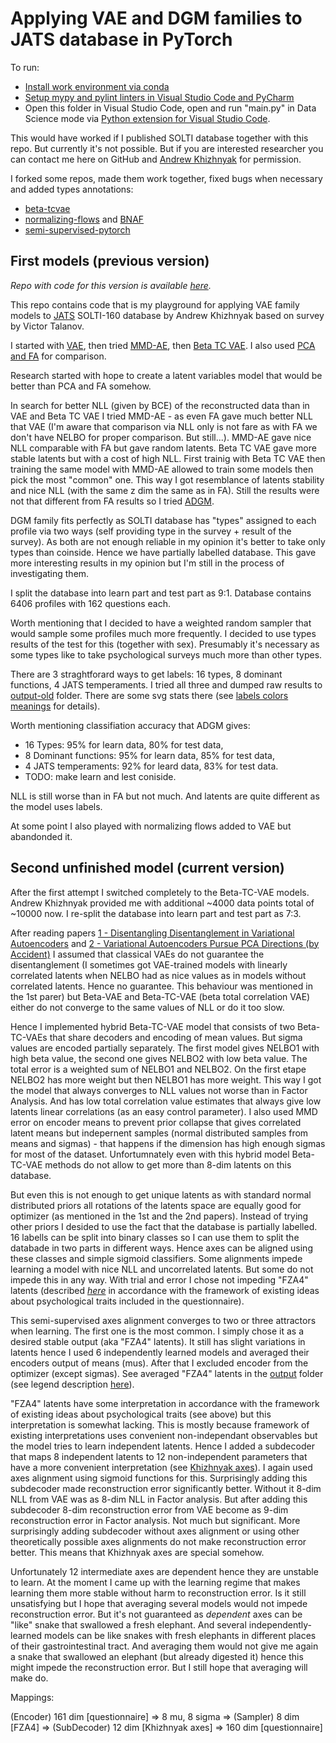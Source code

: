 Applying VAE and DGM families to JATS database in PyTorch
=========================================================

To run:

* [Install work environment via conda](https://github.com/kiwi0fruit/pyappshare/tree/master/template_env)
* [Setup mypy and pylint linters in Visual Studio Code and PyCharm](./README_SETUP_LINTERS.md)
* Open this folder in Visual Studio Code, open and run "main.py" in Data Science mode via
  [Python extension for Visual Studio Code](https://marketplace.visualstudio.com/items?itemName=ms-python.python).

This would have worked if I published SOLTI database together with this repo. But currently it's not possible.
But if you are interested researcher you can contact me here on GitHub and [Andrew Khizhnyak](https://vk.com/hizhnjak) for permission.

I forked some repos, made them work together, fixed bugs when necessary and added types annotations:

* [beta-tcvae](https://github.com/rtqichen/beta-tcvae)
* [normalizing-flows](https://github.com/tonyduan/normalizing-flows) and [BNAF](https://github.com/nicola-decao/BNAF)
* [semi-supervised-pytorch](https://github.com/wohlert/semi-supervised-pytorch)


First models (previous version)
----------------------------------------------

*Repo with code for this version is available [here](https://github.com/kiwi0fruit/jats-semi-supervised-pytorch/tree/0.1).*

This repo contains code that is my playground for applying VAE family models to [JATS](https://github.com/kiwi0fruit/jats) SOLTI-160 database
by Andrew Khizhnyak based on survey by Victor Talanov.

I started with [VAE](https://arxiv.org/abs/1312.6114), then tried [MMD-AE](https://arxiv.org/abs/1706.02262),
then [Beta TC VAE](https://arxiv.org/abs/1802.04942). I also used [PCA and FA](./vae/linear_component_analyzer.py) for comparison.

Research started with hope to create a latent variables model that would be better than PCA and FA somehow.

In search for better NLL (given by BCE) of the reconstructed data than in VAE and Beta TC VAE I tried MMD-AE - as even FA gave much better NLL that VAE
(I'm aware that comparison via NLL only is not fare as with FA we don't have NELBO for proper comparison. But still...).
MMD-AE gave nice NLL comparable with FA but gave random latents. Beta TC VAE gave more stable latents but with a cost of high NLL.
First trainig with Beta TC VAE then training the same model with MMD-AE allowed to train some models then pick the most "common" one.
This way I got resemblance of latents stability and nice NLL (with the same z dim the same as in FA).
Still the results were not that different from FA results so I tried [ADGM](https://arxiv.org/abs/1602.05473).

DGM family fits perfectly as SOLTI database has "types" assigned to each profile via two ways (self providing type in the survey + result of the survey).
As both are not enough reliable in my opinion it's better to take only types than coinside. Hence we have partially labelled database.
This gave more interesting results in my opinion but I'm still in the process of investigating them.

I split the database into learn part and test part as 9:1. Database contains 6406 profiles with 162 questions each.

Worth mentioning that I decided to have a weighted random sampler that would sample some profiles much more frequently.
I decided to use types results of the test for this (together with sex). Presumably it's necessary as some types
like to take psychological surveys much more than other types.

There are 3 straghtforard ways to get labels: 16 types, 8 dominant functions, 4 JATS temperaments. I tried all three and dumped raw results to
[output-old](./output_old) folder. There are some svg stats there (see [labels colors meanings](./output_old/types_colors.svg) for details).

Worth mentioning classifiation accuracy that ADGM gives:

* 16 Types: 95% for learn data, 80% for test data,
* 8 Dominant functions: 95% for learn data, 85% for test data,
* 4 JATS temperaments: 92% for leard data, 83% for test data.
* TODO: make learn and lest coniside.

NLL is still worse than in FA but not much. And latents are quite different as the model uses labels.

At some point I also played with normalizing flows added to VAE but abandonded it.


Second unfinished model (current version)
----------------------------------------------
After the first attempt I switched completely to the Beta-TC-VAE models. Andrew Khizhnyak provided me with additional \~4000 data points total of \~10000 now. I re-split the database into learn part and test part as 7:3.

After reading papers [1 - Disentangling Disentanglement in Variational Autoencoders](https://arxiv.org/abs/1812.02833) and [2 - Variational Autoencoders Pursue PCA Directions (by Accident)](https://arxiv.org/abs/1812.06775) I 
assumed that classical VAEs do not guarantee the disentanglement (I sometimes got VAE-trained models with linearly correlated latents when NELBO had as nice values as in models without correlated latents. Hence no guarantee. This behaviour was mentioned in the 1st parer) but Beta-VAE and Beta-TC-VAE (beta total correlation VAE) either do not converge to the same values of NLL or do it too slow.

Hence I implemented hybrid Beta-TC-VAE model that consists of two Beta-TC-VAEs that share decoders and encoding of mean values. But sigma values are encoded partially separately. The first model gives NELBO1 with high beta value, the second one gives NELBO2 with low beta value. The total error is a weighted sum of NELBO1 and NELBO2. On the first etape NELBO2 has more weight but then NELBO1 has more weight. This way I got the model that always converges to NLL values not worse than in Factor Analysis. And has low total correlation value estimates that always give low latents linear correlations (as an easy control parameter). I also used MMD error on encoder means to prevent prior collapse that gives correlated latent means but indepernent samples (normal distributed samples from means and sigmas) - that happens if the dimension has high enough sigmas for most of the dataset. Unfortumnately even with this hybrid model Beta-TC-VAE methods do not allow to get more than 8-dim latents on this database.

But even this is not enough to get unique latents as with standard normal distributed priors all rotations of the latents space are equally good for optimizer (as mentioned in the 1st and the 2nd papers). Instead of trying other priors I desided to use the fact that the database is partially labelled. 16 labells can be split into binary classes so I can use them to split the databade in two parts in different ways. Hence axes can be aligned using these classes and simple sigmoid classifiers. Some alignments impede learning a model with nice NLL and uncorrelated latents. But some do not impede this in any way. With trial and error I chose not impeding "FZA4" latents (described [*here*](https://github.com/kiwi0fruit/jats#118-fza4-hypothesis-for-8-axes-of-independent-variation-in-factorized-traits-space) in accordance with the framework of existing ideas about psychological traits included in the questionnaire).

This semi-supervised axes alignment converges to two or three attractors when learning. The first one is the most common. I simply chose it as a desired stable output (aka "FZA4" latents). It still has slight variations in latents hence I used 6 independently learned models and averaged their encoders output of means (mus). After that I excluded encoder from the optimizer (except sigmas). See averaged "FZA4" latents in the [output](./output) folder (see legend description [here](https://github.com/kiwi0fruit/jats#119-brightdeep-rainbow-colors-to-plot-16-probability-density-functions-on-a-single-image)). 

"FZA4" latents have some interpretation in accordance with the framework of existing ideas about psychological traits (see above) but this interpretation is somewhat lacking. This is mostly because framework of existing interpretations uses convenient non-independant observables but the model tries to learn independent latents. Hence I added a subdecoder that maps 8 independent latents to 12 non-independent parameters that have a more convenient interpretation (see [Khizhnyak axes](https://github.com/kiwi0fruit/jats#112-khizhnyak-functions-and-axes)). I again used axes alignment using sigmoid functions for this. Surprisingly adding this subdecoder made reconstruction error significantly better. Without it 8-dim NLL from VAE was as 8-dim NLL in Factor analysis. But after adding this subdecoder 8-dim reconstruction error from VAE become as 9-dim reconstruction error in Factor analysis. Not much but significant. More surprisingly adding subdecoder without axes alignment or using other theoretically possible axes alignments do not make reconstruction error better. This means that Khizhnyak axes are special somehow.

Unfortunately 12 intermediate axes are dependent hence they are unstable to learn. At the moment I came up with the learning regime that makes learning them more stable without harm to reconstruction error. Is it still unsatisfying but I hope that averaging several models would not impede reconstruction error. But it's not guaranteed as _dependent_ axes can be "like" snake that swallowed a fresh elephant. And several independently-learned models can be like snakes with fresh elephants in different places of their gastrointestinal tract. And averaging them would not give me again a snake that swallowed an elephant (but already digested it) hence this might impede the reconstruction error. But I still hope that averaging will make do.

Mappings:

(Encoder) 161 dim [questionnaire] => 8 mu, 8 sigma => (Sampler) 8 dim [FZA4] => (SubDecoder) 12 dim [Khizhnyak axes] => 160 dim [questionnaire]
